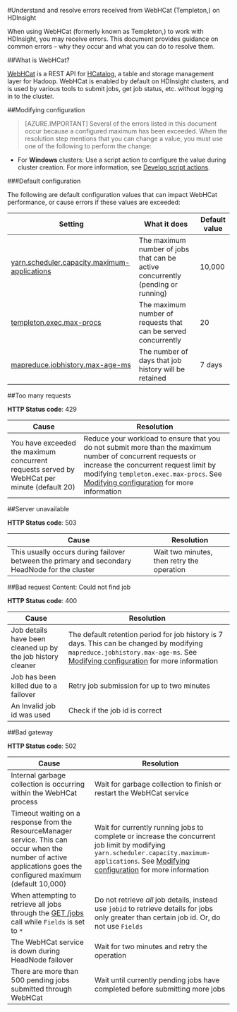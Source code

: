 <properties
 pageTitle="Understand and resolve WebHCat errors on HDInsight"
 description="Learn how to about common errors returned by WebHCat on HDInsight and how to resolve them."
 services="hdinsight"
 documentationCenter=""
 authors="Blackmist"
 manager="paulettm"
 editor="cgronlun"
 tags="azure-portal"/>

<tags
	ms.service="hdinsight"
	ms.date="09/02/2015"
	wacn.date=""/>

#Understand and resolve errors received from WebHCat (Templeton,) on HDInsight

When using WebHCat (formerly known as Templeton,) to work with HDInsight, you may receive errors. This document provides guidance on common errors – why they occur and what you can do to resolve them.

##What is WebHCat?

[WebHCat](https://cwiki.apache.org/confluence/display/Hive/WebHCat) is a REST API for [HCatalog](https://cwiki.apache.org/confluence/display/Hive/HCatalog), a table and storage management layer for Hadoop. WebHCat is enabled by default on HDInsight clusters, and is used by various tools to submit jobs, get job status, etc. without logging in to the cluster.

##Modifying configuration

> [AZURE.IMPORTANT] Several of the errors listed in this document occur because a configured maximum has been exceeded. When the resolution step mentions that you can change a value, you must use one of the following to perform the change:

* For **Windows** clusters: Use a script action to configure the value during cluster creation. For more information, see [Develop script actions](/documentation/articles/hdinsight-hadoop-script-actions).


###Default configuration

The following are default configuration values that can impact WebHCat performance, or cause errors if these values are exceeded:

| Setting | What it does | Default value |
| ------- | ------------ | ------------- |
| [yarn.scheduler.capacity.maximum-applications][maximum-applications] | The maximum number of jobs that can be active concurrently (pending or running) | 10,000 |
| [templeton.exec.max-procs][max-procs] | The maximum number of requests that can be served concurrently | 20 |
| [mapreduce.jobhistory.max-age-ms][max-age-ms] | The number of days that job history will be retained | 7 days |

##Too many requests

**HTTP Status code**: 429

| Cause | Resolution |
| ----- | ---------- |
| You have exceeded the maximum concurrent requests served by WebHCat per minute (default 20) | Reduce your workload to ensure that you do not submit more than the maximum number of concurrent requests or increase the concurrent request limit by modifying `templeton.exec.max-procs`. See [Modifying configuration](#modifying-configuration) for more information |

##Server unavailable

**HTTP Status code**: 503

| Cause | Resolution |
| ---------------- | ------------------- |
| This usually occurs during failover between the primary and secondary HeadNode for the cluster | Wait two minutes, then retry the operation |

##Bad request Content: Could not find job

**HTTP Status code**: 400

| Cause | Resolution |
| ---------------- | ------------------- |
| Job details have been cleaned up by the job history cleaner | The default retention period for job history is 7 days. This can be changed by modifying `mapreduce.jobhistory.max-age-ms`. See [Modifying configuration](#modifying-configuration) for more information |
| Job has been killed due to a failover | Retry job submission for up to two minutes |
| An Invalid job id was used | Check if the job id is correct |

##Bad gateway

**HTTP Status code**: 502

| Cause | Resolution |
| ---------------- | ------------------- |
| Internal garbage collection is occurring within the WebHCat process | Wait for garbage collection to finish or restart the WebHCat service |
| Timeout waiting on a response from the ResourceManager service. This can occur when the number of active applications goes the configured maximum (default 10,000) | Wait for currently running jobs to complete or increase the concurrent job limit by modifying `yarn.scheduler.capacity.maximum-applications`. See [Modifying configuration](#modifying-configuration) for more information  |
| When attempting to retrieve all jobs through the [GET /jobs](https://cwiki.apache.org/confluence/display/Hive/WebHCat+Reference+Jobs) call while `Fields` is set to  `*` | Do not retrieve *all* job details, instead use `jobid` to retrieve details for jobs only greater than certain job id. Or, do not use `Fields` |
| The WebHCat service is down during HeadNode failover | Wait for two minutes and retry the operation |
| There are more than 500 pending jobs submitted through WebHCat | Wait until currently pending jobs have completed before submitting more jobs |

[maximum-applications]: http://docs.hortonworks.com/HDPDocuments/HDP2/HDP-2.1.3/bk_system-admin-guide/content/setting_application_limits.html
[max-procs]: https://hive.apache.org/javadocs/hcat-r0.5.0/configuration.html
[max-age-ms]: http://docs.hortonworks.com/HDPDocuments/HDP2/HDP-2.0.6.0/ds_Hadoop/hadoop-mapreduce-client/hadoop-mapreduce-client-core/mapred-default.xml
 